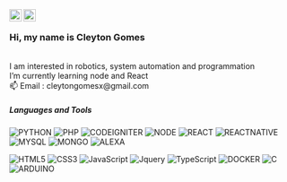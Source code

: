 
<!-- <a href="https://discord.gg/XTW52Kt">
  <img align="left" alt="Abhishek's Discord" width="22px" src="https://raw.githubusercontent.com/peterthehan/peterthehan/master/assets/discord.svg" />
</a> -->
<a href="https://br.linkedin.com/in/cleytoncunhagomes">
  <img align="left" alt="Cleyton Gomes | Linkedin" width="22px" src="https://raw.githubusercontent.com/peterthehan/peterthehan/master/assets/linkedin.svg" />
</a>
<a href="https://twitter.com/Cleytongomesx">
  <img align="left" alt="Cleyton Gomes | Twitter" width="22px" src="https://raw.githubusercontent.com/peterthehan/peterthehan/master/assets/twitter.svg" />
</a>
<!-- <a href="https://open.spotify.com/user/22fqqb2yrnhql4s7shq7wl2ra">
  <img align="left" alt="Cleyton Gomes | Spotify" width="22px" src="https://raw.githubusercontent.com/peterthehan/peterthehan/master/assets/spotify.svg" />
</a> -->

<br/>

<h3>Hi, my name is Cleyton Gomes</h3><br>
I am interested in robotics, system automation and programmation<br>
I’m currently learning node and React <br>
📫 Email : cleytongomesx@gmail.com <br>

<!---
cleytongomes/cleytongomes is a ✨ special ✨ repository because its `README.md` (this file) appears on your GitHub profile.
You can click the Preview link to take a look at your changes.
--->


<!-- ![Cleyton Gomes Github Stats](https://github-readme-stats.vercel.app/api?username=cleytongomes&show_icons=true&title_color=fff&icon_color=79ff97&text_color=9f9f9f&bg_color=151515) -->


##### Languages and Tools

![PYTHON](https://img.shields.io/badge/-Python-000000?style=flat&logo=python)
![PHP](https://img.shields.io/badge/-PHP-000000?style=flat&logo=php)
![CODEIGNITER](https://img.shields.io/badge/-CodeIgniter-000000?style=flat&logo=codeigniter)
![NODE](https://img.shields.io/badge/-Node-000000?style=flat&logo=node.js)
![REACT](https://img.shields.io/badge/-React-000000?style=flat&logo=react)
![REACTNATIVE](https://img.shields.io/badge/-ReactNative-000000?style=flat&logo=react)
![MYSQL](https://img.shields.io/badge/-MySQL-000000?style=flat&logo=mysql)
![MONGO](https://img.shields.io/badge/-Mongo-000000?style=flat&logo=mongodb)
![ALEXA](https://img.shields.io/badge/-Alexa-000000?style=flat&logo=amazon)

![HTML5](https://img.shields.io/badge/-HTML5-000000?style=flat&logo=html5)
![CSS3](https://img.shields.io/badge/-CSS3-000000?style=flat&logo=css3)
![JavaScript](https://img.shields.io/badge/-JavaScript-000000?style=flat&logo=javascript)
![Jquery](https://img.shields.io/badge/-JQuery-000000?style=flat&logo=jquery)
![TypeScript](https://img.shields.io/badge/-TypeScript-000000?style=flat&logo=typescript)
![DOCKER](https://img.shields.io/badge/-Docker-000000?style=flat&logo=docker)
![C](https://img.shields.io/badge/-C-000000?style=flat&logo=c)
![ARDUINO](https://img.shields.io/badge/-Arduino-000000?style=flat&logo=arduino)
